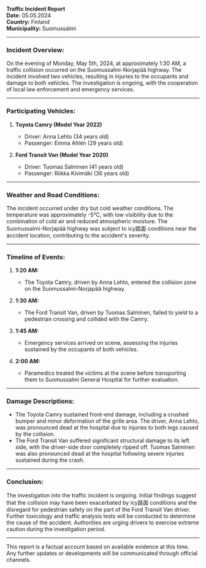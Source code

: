 

**Traffic Incident Report**  
**Date:** 05.05.2024  
**Country:** Finland  
**Municipality:** Suomussalmi  

---

### Incident Overview:  
On the evening of Monday, May 5th, 2024, at approximately 1:30 AM, a traffic collision occurred on the Suomussalmi-Norjapää highway. The incident involved two vehicles, resulting in injuries to the occupants and damage to both vehicles. The investigation is ongoing, with the cooperation of local law enforcement and emergency services.

---

### Participating Vehicles:  
1. **Toyota Camry (Model Year 2022)**  
   - Driver: Anna Lehto (34 years old)  
   - Passenger: Emma Ahlén (29 years old)  

2. **Ford Transit Van (Model Year 2020)**  
   - Driver: Tuomas Salminen (41 years old)  
   - Passenger: Riikka Kivimäki (36 years old)  

---

### Weather and Road Conditions:  
The incident occurred under dry but cold weather conditions. The temperature was approximately -5°C, with low visibility due to the combination of cold air and reduced atmospheric moisture. The Suomussalmi-Norjapää highway was subject to icy路面 conditions near the accident location, contributing to the accident's severity.

---

### Timeline of Events:  
1. **1:20 AM:**  
   - The Toyota Camry, driven by Anna Lehto, entered the collision zone on the Suomussalmi-Norjapää highway.  

2. **1:30 AM:**  
   - The Ford Transit Van, driven by Tuomas Salminen, failed to yield to a pedestrian crossing and collided with the Camry.  

3. **1:45 AM:**  
   - Emergency services arrived on scene, assessing the injuries sustained by the occupants of both vehicles.  

4. **2:00 AM:**  
   - Paramedics treated the victims at the scene before transporting them to Suomussalmi General Hospital for further evaluation.  

---

### Damage Descriptions:  
- The Toyota Camry sustained front-end damage, including a crushed bumper and minor deformation of the grille area. The driver, Anna Lehto, was pronounced dead at the hospital due to injuries to both legs caused by the collision.  
- The Ford Transit Van suffered significant structural damage to its left side, with the driver-side door completely ripped off. Tuomas Salminen was also pronounced dead at the hospital following severe injuries sustained during the crash.

---

### Conclusion:  
The investigation into the traffic incident is ongoing. Initial findings suggest that the collision may have been exacerbated by icy路面 conditions and the disregard for pedestrian safety on the part of the Ford Transit Van driver. Further toxicology and traffic analysis tests will be conducted to determine the cause of the accident. Authorities are urging drivers to exercise extreme caution during the investigation period.

--- 

This report is a factual account based on available evidence at this time. Any further updates or developments will be communicated through official channels.